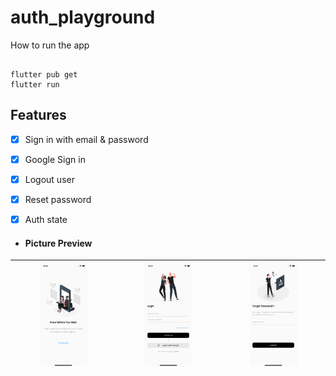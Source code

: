 # auth_playground

How to run the app
```

flutter pub get
flutter run

```

## Features

  * [x] Sign in with email & password
  * [x] Google Sign in
  * [x] Logout user
  * [x] Reset password  
  * [x] Auth state 



- #### Picture Preview

| <img src= "images/Simulator Screen Shot - iPhone 14 - 2023-08-23 at 23.53.42.png" style="max-width: 50%"> | <img src= "images/Simulator Screen Shot - iPhone 14 - 2023-08-24 at 00.01.21.png" style="max-width: 50%"> | <img src= "images/Simulator Screen Shot - iPhone 14 - 2023-08-25 at 17.18.58.png" style="max-width: 50%"> |
| -------------------------------------------- | ---------------------------------- | ---------------------------------- |

